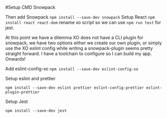 #Setup CMD Snowpack

Then add Snowpack
`npm install --save-dev snowpack`
Setup React
`npm install react react-dom`
rename xo script so we can use `npm run test` for jest.

At this point we have a dilemma XO does not have a CLI plugin for snowpack, we have two options either we create our own plugin, or simply use the XO eslint config while writing a snowpack-plugin seems pretty straight forward. I have a toolchain to configure so I can build my app. Onwards!

Add eslint-config-xo
`npm install --save-dev eslint-config-xo`

Setup eslint and prettier

`npm install --save-dev eslint prettier eslint-config-prettier eslint-plugin-prettier`

Setup Jest

`npm install --save-dev jest`







